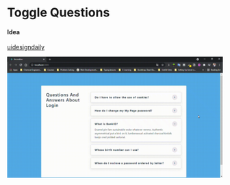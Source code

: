 # Toggle Questions

#### Idea

[uidesigndaily](https://uidesigndaily.com/posts/sketch-accordion-website-day-1175)

![alt project-preview](./public/project-preview.gif)
